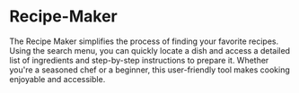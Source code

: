 # Recipe-Maker
The Recipe Maker simplifies the process of finding your favorite recipes. Using the search menu, you can quickly locate a dish and access a detailed list of ingredients and step-by-step instructions to prepare it. Whether you're a seasoned chef or a beginner, this user-friendly tool makes cooking enjoyable and accessible.
